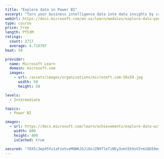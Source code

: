 ```yaml
---
title: "Explore data in Power BI"
excerpt: "Turn your business intelligence data into data insights by creating and configuring Power BI dashboards."
webUrl: https://docs.microsoft.com/en-us/learn/modules/explore-data-power-bi/
type: course
price: Free
length: PT53M
ratings:
  count: 3717
  average: 4.716707
heat: 54

provider:
  name: Microsoft Learn
  domain: microsoft.com
  images:
    - url: /assets/images/organizations/microsoft.com-50x50.jpg
      width: 50
      height: 50

levels:
  - Intermediate

topics:
  - Power BI

images:
  - url: https://docs.microsoft.com/learn/achievements/explore-data-with-power-bi-desktop-social.png
    width: 800
    height: 400
    isCached: true

secured: "f6X5i3epX5Yu1aFzoSveMOW6JGJiOoJZN9TleTiNEy3vmtEk9sVZ+m1QEE0eaK7LEmsgbCwctHz1lhds9pvBCfYnzbozvSdaehTwh5eUqmTEE9/B54k4U8dsHxOcTg6ZE1ZAZkbnUXDGTiCYKY3w6WqZLPpfEKt7C/Q8z4yZHoYxkBJIc4nZhMmKRiQGylOE4muh+NnbrybDUCVSOpv65Av9sk/oRLDrz5P5Pfy6S9WkWOWrm3cnvZhEiRSeOZWOg8QTLmdQdm9zJUjAVSC7609l0dUgKm2SoRWphYmfVDi5KKuQmtcKzxxwaxNdLZowC6zrYFIj/FE+ucqQHI01Xeynjpiz4ZU9O/LN1aZPYTTZMUFKYYfVTdOss0xxCXJpYdjJdGvZZbgljC3OlWdizAKjFyESeXsVjIPgxlwjgDc=;fUR28M/Se6s/689RWMTQew=="
---
```


